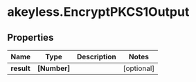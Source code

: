 # akeyless.EncryptPKCS1Output

## Properties

Name | Type | Description | Notes
------------ | ------------- | ------------- | -------------
**result** | **[Number]** |  | [optional] 


